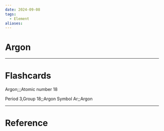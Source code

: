 ```yaml
---
date: 2024-09-08
tags:
  - Element
aliases:
---
```

# Argon



---
# Flashcards
Argon;;;Atomic number 18
<!--SR:!2000-01-01,1,250!2024-09-10,1,210-->
Period 3,Group 18;;Argon
Symbol Ar;;Argon


---
# Reference
